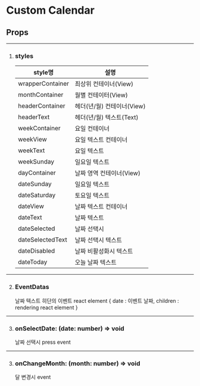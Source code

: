 # Custom Calendar

## Props

---

1. ### styles

   | style명          | 설명                       |
   | ---------------- | -------------------------- |
   | wrapperContainer | 최상위 컨테이너(View)      |
   | monthContainer   | 월별 컨테이터(View)        |
   | headerContainer  | 헤더(년/월) 컨테이너(View) |
   | headerText       | 헤더(년/월) 텍스트(Text)   |
   | weekContainer    | 요일 컨테이너              |
   | weekView         | 요일 텍스트 컨테이너       |
   | weekText         | 요일 텍스트                |
   | weekSunday       | 일요일 텍스트              |
   | dayContainer     | 날짜 영역 컨테이너(View)   |
   | dateSunday       | 일요일 텍스트              |
   | dateSaturday     | 토요일 텍스트              |
   | dateView         | 날짜 텍스트 컨테이너       |
   | dateText         | 날짜 텍스트                |
   | dateSelected     | 날짜 선택시                |
   | dateSelectedText | 날짜 선택시 텍스트         |
   | dateDisabled     | 날짜 비활성화시 텍스트     |
   | dateToday        | 오늘 날짜 텍스트           |

---

2. ### EventDatas
   날짜 텍스트 히단의 이벤트 react element
   {
   date : 이벤트 날짜,
   children : rendering react element
   }

---

3. ### onSelectDate: (date: number) => void
   날짜 선택시 press event

---

3. ### onChangeMonth: (month: number) => void
   달 변경시 event
